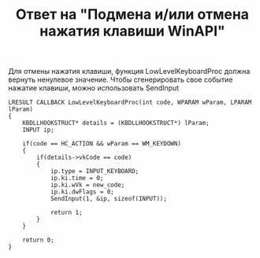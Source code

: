 ﻿---
title: "Ответ на \"Подмена и/или отмена нажатия клавиши WinAPI\""
se.owner.user_id: 240512
se.owner.display_name: "MSDN.WhiteKnight"
se.owner.link: "https://ru.stackoverflow.com/users/240512/msdn-whiteknight"
se.answer_id: 723925
se.question_id: 723805
se.post_type: answer
se.score: 1
se.is_accepted: True
---
<p>Для отмены нажатия клавиши, функция LowLevelKeyboardProc должна вернуть ненулевое значение. Чтобы сгенерировать свое событие нажатие клавиши, можно использовать SendInput </p>

<pre><code>LRESULT CALLBACK LowLevelKeyboardProc(int code, WPARAM wParam, LPARAM lParam)
{
    KBDLLHOOKSTRUCT* details = (KBDLLHOOKSTRUCT*) lParam;
    INPUT ip;

    if(code == HC_ACTION &amp;&amp; wParam == WM_KEYDOWN)
    {
        if(details-&gt;vkCode == code)
        {
            ip.type = INPUT_KEYBOARD;
            ip.ki.time = 0;
            ip.ki.wVk = new_code; 
            ip.ki.dwFlags = 0; 
            SendInput(1, &amp;ip, sizeof(INPUT));

            return 1;
        }
    }

    return 0;     
}
</code></pre>
